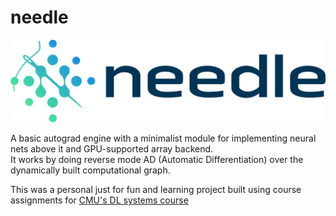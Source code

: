 # needle

![image](needle.png)  

A basic autograd engine with a minimalist module for implementing neural nets above it and GPU-supported array backend.  
It works by doing reverse mode AD (Automatic Differentiation) over the dynamically built computational graph.

This was a personal just for fun and learning project built using course assignments for [CMU's DL systems course](https://dlsyscourse.org/)  
